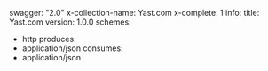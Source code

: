 swagger: "2.0"
x-collection-name: Yast.com
x-complete: 1
info:
  title: Yast.com
  version: 1.0.0
schemes:
- http
produces:
- application/json
consumes:
- application/json